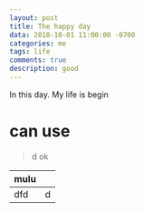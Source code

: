 ```yaml
---
layout: post
title: The happy day
data: 2018-10-01 11:00:00 -0700
categories: me
tags: life
comments: true
description: good
---
```


In this day. My life is begin

# can use 

>d ok 

|mulu||
|---|---|
|dfd|d|
